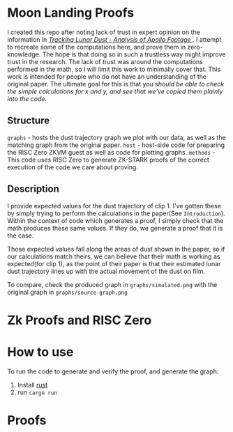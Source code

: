 # Moon Landing Proofs

I created this repo after noting lack of trust in expert opinion on the information in *[Tracking Lunar Dust - Analysis of Apollo Footage
](https://www.researchgate.net/publication/258468670_Tracking_Lunar_Dust_-_Analysis_of_Apollo_Footage)*. I attempt to recreate some of the computations here, and prove them in zero-knowledge. The hope is that doing so in such a trustless way might improve trust in the research. The lack of trust was around the computations performed in the math, so I will limit this work to minimally cover that. This work is intended for people who do not have an understanding of the original paper. The ultimate goal for this is that you *should be able to check the simple calculations for x and y, and see that we've copied them plainly into the code.*

## Structure
`graphs` - hosts the dust trajectory graph we plot with our data, as well as the matching graph from the original paper.
`host` - host-side code for preparing the RISC Zero ZKVM guest as well as code for plotting graphs.
`methods` - This code uses RISC Zero to generate ZK-STARK proofs of the correct execution of the code we care about proving.

## Description
I provide expected values for the dust trajectory of clip 1. I've gotten these by simply trying to perform the calculations in the paper(See `Introduction`). Within the context of code which generates a proof, I simply check that the math produces these same values. If they do, we generate a proof that it is the case.

Those expected values fall along the areas of dust shown in the paper, so if our calculations match theirs, we can believe that their math is working as expected(for clip 1), as the point of their paper is that their estimated lunar dust trajectory lines up with the actual movement of the dust on film.

To compare, check the produced graph in `graphs/simulated.png` with the original graph in `graphs/source-graph.png`

# Zk Proofs and RISC Zero

# How to use
To run the code to generate and verify the proof, and generate the graph:
1. Install [rust](https://www.rust-lang.org/tools/install)
2. run `cargo run`

# Proofs
